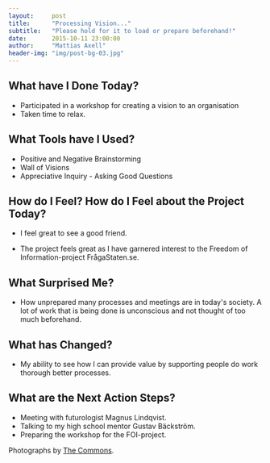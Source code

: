 ```yaml
---
layout:     post
title:      "Processing Vision..."
subtitle:   "Please hold for it to load or prepare beforehand!"
date:       2015-10-11 23:00:00
author:     "Mattias Axell"
header-img: "img/post-bg-03.jpg"
---
```


<h2 class="section-heading">What have I Done Today?</h2>

- Participated in a workshop for creating a vision to an organisation
- Taken time to relax.

<h2 class="section-heading">What Tools have I Used?</h2>

- Positive and Negative Brainstorming
- Wall of Visions
- Appreciative Inquiry - Asking Good Questions

<h2 class="section-heading">How do I Feel? How do I Feel about the Project Today?</h2>

- I feel great to see a good friend.

- The project feels great as I have garnered interest to the Freedom of Information-project FrågaStaten.se.

<h2 class="section-heading">What Surprised Me?</h2>

- How unprepared many processes and meetings are in today's society. A lot of work that is being done is unconscious and not thought of too much beforehand.

<h2 class="section-heading">What has Changed?</h2>

- My ability to see how I can provide value by supporting people do work thorough better processes. 

<h2 class="section-heading">What are the Next Action Steps?</h2>

- Meeting with futurologist Magnus Lindqvist.
- Talking to my high school mentor Gustav Bäckström.
- Preparing the workshop for the FOI-project. 

Photographs by <a href="https://www.flickr.com/commons">The Commons</a>.
